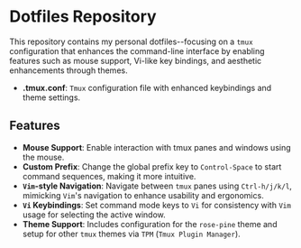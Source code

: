 # Dotfiles Repository

This repository contains my personal dotfiles--focusing on a `tmux` configuration that enhances the command-line interface by enabling features such as mouse support, Vi-like key bindings, and aesthetic enhancements through themes.


- **.tmux.conf**: `Tmux` configuration file with enhanced keybindings and theme settings.

## Features

- **Mouse Support**: Enable interaction with tmux panes and windows using the mouse.
- **Custom Prefix**: Change the global prefix key to `Control-Space` to start command sequences, making it more intuitive.
- **`Vim`-style Navigation**: Navigate between `tmux` panes using `Ctrl-h/j/k/l`, mimicking `Vim`'s navigation to enhance usability and ergonomics.
- **`Vi` Keybindings**: Set command mode keys to `Vi` for consistency with `Vim` usage for selecting the active window.
- **Theme Support**: Includes configuration for the `rose-pine` theme and setup for other `tmux` themes via `TPM` (`Tmux Plugin Manager`).
